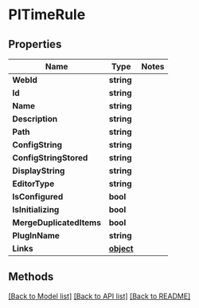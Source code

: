 # PITimeRule

## Properties
Name | Type | Notes
------------ | ------------- | -------------
**WebId** | **string**
**Id** | **string**
**Name** | **string**
**Description** | **string**
**Path** | **string**
**ConfigString** | **string**
**ConfigStringStored** | **string**
**DisplayString** | **string**
**EditorType** | **string**
**IsConfigured** | **bool**
**IsInitializing** | **bool**
**MergeDuplicatedItems** | **bool**
**PlugInName** | **string**
**Links** | **[**object**](../Model/Object.md)**

## Methods
[[Back to Model list]](../../README.md#documentation-for-models) [[Back to API list]](../../README.md#documentation-for-api-endpoints) [[Back to README]](../../README.md)
